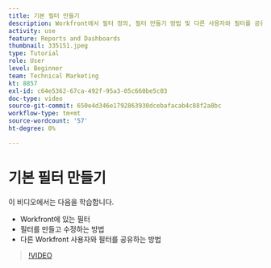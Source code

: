 ```yaml
---
title: 기본 필터 만들기
description: Workfront에서 필터 정의, 필터 만들기 방법 및 다른 사용자와 필터를 공유하는 방법을 알아봅니다.
activity: use
feature: Reports and Dashboards
thumbnail: 335151.jpeg
type: Tutorial
role: User
level: Beginner
team: Technical Marketing
kt: 8857
exl-id: c64e5362-67ca-492f-95a3-05c660be5c03
doc-type: video
source-git-commit: 650e4d346e1792863930dcebafacab4c88f2a8bc
workflow-type: tm+mt
source-wordcount: '57'
ht-degree: 0%

---
```


# 기본 필터 만들기

이 비디오에서는 다음을 학습합니다.

* Workfront에 있는 필터
* 필터를 만들고 수정하는 방법
* 다른 Workfront 사용자와 필터를 공유하는 방법

>[!VIDEO](https://video.tv.adobe.com/v/335151/?quality=12&learn=on)
